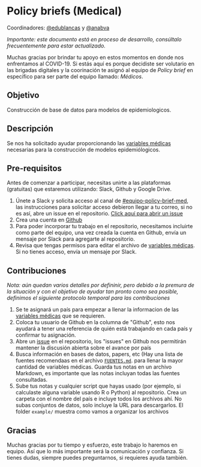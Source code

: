 # Policy briefs (Medical)

Coordinadores: [@edublancas](https://github.com/edublancas) y [@anabva](https://github.com/anabva)

*Importante: este documento está en proceso de desarrollo, consúltalo frecuentemente para estar actualizado.*

Muchas gracias por brindar tu apoyo en estos momentos en donde nos enfrentamos al
COVID-19. Si estás aquí es porque decidiste ser volutario en las brigadas digitales 
y la coorinación te asignó al equipo de *Policy brief* en específico para ser 
parte del equipo llamado: _Médicos_.

## Objetivo

Construcción de base de datos para modelos de epidemiologicos.

## Descripción

Se nos ha solicitado ayudar proporcionando las [variables médicas](https://docs.google.com/spreadsheets/d/11rKQBzE6F6GYQxmcZWlwTWMmNq3wjirIr6XWGw-BGxQ/edit#gid=0)
necesarias para la construcción de modelos epidemiólogicos. 

## Pre-requisitos

Antes de comenzar a participar, necesitas unirte a las plataformas (gratuitas) que estaremos utilizando: Slack, Github y Google Drive.

1. Únete a Slack y solicita acceso al canal de [#equipo-policy-brief-med](https://join.slack.com/share/I011EMA832S/82cZMYgGdphSjtop40Z6WnuJ/enQtMTA0ODcyNDI3NTA5NC1kYmQ4MjA0NGMxMGIyODA4MDg1MzdmNTFiMDA3YjA2ODUyM2YyZTUwYWVkNmI3MTdkMzY2MjVmZGIwNWE5MTg0), las instrucciones para solicitar acceso debieron llegar a tu correo, si no es así, abre un issue en el repositorio. [Click aquí para abrir un issue](https://github.com/brigadadigitalmx/policy-briefs-medical/issues/new)
2. Crea una cuenta en [Github](https://github.com)
3. Para poder incorporar tu trabajo en el repositorio, necesitamos incluirte como parte del equipo, una vez creada la cuenta en Github, envía un mensaje por Slack para agregarte al repositorio.
4. Revisa que tengas permisos para editar el archivo de [variables médicas](https://docs.google.com/spreadsheets/d/11rKQBzE6F6GYQxmcZWlwTWMmNq3wjirIr6XWGw-BGxQ/edit#gid=0). Si no tienes acceso, envía un mensaje por Slack.

## Contribuciones

*Nota: aún quedan varios detalles por defininir, pero debido a la premura de la situación y con el objetivo de ayudar tan pronto como sea posible, definimos el siguiente protocolo temporal para las contribuciones*

1.  Se te asignará un país para empezar a llenar la informacion de las [variables médicas](https://docs.google.com/spreadsheets/d/11rKQBzE6F6GYQxmcZWlwTWMmNq3wjirIr6XWGw-BGxQ/edit#gid=0) que se requieren. 
2. Coloca tu usuario de Github en la columna de "Github", esto nos ayudará a tener una referencia de quién está trabajando en cada país y confirmar tu asignación. 
3. Abre un [issue](https://github.com/brigadadigitalmx/policy-briefs-medical/issues/new) en el repositorio, los "issues" en Github nos permitirán mantener la discusión abierta sobre el avance por país
3. Busca información en bases de datos, papers, etc (Hay una lista de fuentes recomendaas en el archivo [`FUENTES.md`](FUENTES.md). para llenar la mayor cantidad de variables médicas. Guarda tus notas en un archivo Markdown, es importante que las notas incluyan todas las fuentes consultadas.
4. Sube tus notas y cualquier script que hayas usado (por ejemplo, si calculaste alguna variable usando R o Python) al repositorio. Crea un carpeta con el nombre del país e incluye todos los archivos ahí. No subas conjuntos de datos, solo incluye la URL para descargarlos. El folder `example/` muestra como vamos a organizar los archivos

## Gracias

Muchas gracias por tu tiempo y esfuerzo, este trabajo lo haremos en equipo. Así
que lo más importante será la comunicación y confianza. Si tienes dudas, siempre  puedes preguntarnos, si requieres ayuda también.
